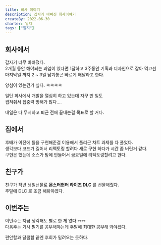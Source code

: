```yaml
---
title: 회사 이야기
description: 갑자기 바빠진 회사이야기
createBy: 2022-06-30
charter: 일지
tags: ["일지"]
---
```


## 회사에서

갑자기 너무 바빠졌다.  
2개월 동안 해야되는 과업이 있다면 1달하고 3주동안 기획과 디자인으로 잡아 먹고선  
마지막일 까지 2 ~ 3일 남겨놓곤 빠르게 해달라고 한다.

양심이 있는건가 싶다. ㅋㅋㅋㅋ

일단 회사에서 개발을 열심히 하고 있는데 자꾸 딴 일도  
겹쳐줘서 집중력 방해가 많다....

내일은 다 무시하고 퇴근 전에 끝내는걸 목표로 할 거다.

## 집에서

후배가 이전에 틀을 구현해준걸 이용해서 폴리곤 차트 과제를 다 풀었다.  
생각보다 코드가 길어서 리펙토링 할려다 새로 구현 하다가 시간 좀 버린거 같다.  
구현은 했는데 소스가 맘에 안들어서 금요일에 리펙토링할려고 한다.

## 친구가

친구가 작년 생일선물로 **몬스터헌터 라이즈 DLC** 를 선물해줬다.  
주말에 DLC 로 조금 해봐야겠다.

## 이번주는

이번주는 지금 생각해도 별로 한 게 없다 ㅠㅠ  
다음주는 기사 필기를 공부해야는데 주말에 최대한 공부해 봐야겠다.

편안함과 달콤함 끝엔 후회가 밀려오는 듯하다.

